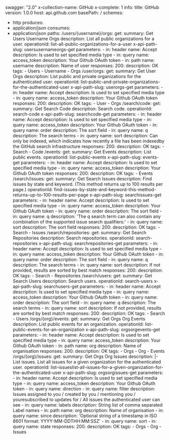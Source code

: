 swagger: "2.0"
x-collection-name: GitHub
x-complete: 1
info:
  title: GitHub
  version: 1.0.0
host: api.github.com
basePath: /
schemes:
- http
produces:
- application/json
consumes:
- application/json
paths:
  /users/{username}/orgs:
    get:
      summary: Get Users Username Orgs
      description: List all public organizations for a user.
      operationId: list-all-public-organizations-for-a-user
      x-api-path-slug: usersusernameorgs-get
      parameters:
      - in: header
        name: Accept
        description: Is used to set specified media type
      - in: query
        name: access_token
        description: Your Github OAuth token
      - in: path
        name: username
        description: Name of user
      responses:
        200:
          description: OK
      tags:
      - Users
      - Username
      - Orgs
  /user/orgs:
    get:
      summary: Get User Orgs
      description: List public and private organizations for the authenticated user.
      operationId: list-public-and-private-organizations-for-the-authenticated-user
      x-api-path-slug: userorgs-get
      parameters:
      - in: header
        name: Accept
        description: Is used to set specified media type
      - in: query
        name: access_token
        description: Your Github OAuth token
      responses:
        200:
          description: OK
      tags:
      - User
      - Orgs
  /search/code:
    get:
      summary: Get Search Code
      description: Search code.
      operationId: search-code
      x-api-path-slug: searchcode-get
      parameters:
      - in: header
        name: Accept
        description: Is used to set specified media type
      - in: query
        name: access_token
        description: Your Github OAuth token
      - in: query
        name: order
        description: The sort field
      - in: query
        name: q
        description: The search terms
      - in: query
        name: sort
        description: Can only be indexed, which indicates how recently a file has
          been indexedby the GitHub search infrastructure
      responses:
        200:
          description: OK
      tags:
      - Search
      - Code
  /events:
    get:
      summary: Get Events
      description: List public events.
      operationId: list-public-events
      x-api-path-slug: events-get
      parameters:
      - in: header
        name: Accept
        description: Is used to set specified media type
      - in: query
        name: access_token
        description: Your Github OAuth token
      responses:
        200:
          description: OK
      tags:
      - Events
  /search/issues:
    get:
      summary: Get Search Issues
      description: Find issues by state and keyword. (This method returns up to 100
        results per page.)
      operationId: find-issues-by-state-and-keyword-this-method-returns-up-to-100-results-per-page
      x-api-path-slug: searchissues-get
      parameters:
      - in: header
        name: Accept
        description: Is used to set specified media type
      - in: query
        name: access_token
        description: Your Github OAuth token
      - in: query
        name: order
        description: The sort field
      - in: query
        name: q
        description: 'The q search term can also contain any combination of the supported
          issue search qualifiers:'
      - in: query
        name: sort
        description: The sort field
      responses:
        200:
          description: OK
      tags:
      - Search
      - Issues
  /search/repositories:
    get:
      summary: Get Search Repositories
      description: Search repositories.
      operationId: search-repositories
      x-api-path-slug: searchrepositories-get
      parameters:
      - in: header
        name: Accept
        description: Is used to set specified media type
      - in: query
        name: access_token
        description: Your Github OAuth token
      - in: query
        name: order
        description: The sort field
      - in: query
        name: q
        description: The search terms
      - in: query
        name: sort
        description: If not provided, results are sorted by best match
      responses:
        200:
          description: OK
      tags:
      - Search
      - Repositories
  /search/users:
    get:
      summary: Get Search Users
      description: Search users.
      operationId: search-users
      x-api-path-slug: searchusers-get
      parameters:
      - in: header
        name: Accept
        description: Is used to set specified media type
      - in: query
        name: access_token
        description: Your Github OAuth token
      - in: query
        name: order
        description: The sort field
      - in: query
        name: q
        description: The search terms
      - in: query
        name: sort
        description: If not provided, results are sorted by best match
      responses:
        200:
          description: OK
      tags:
      - Search
      - Users
  /orgs/{org}/events:
    get:
      summary: Get Orgs Org Events
      description: List public events for an organization.
      operationId: list-public-events-for-an-organization
      x-api-path-slug: orgsorgevents-get
      parameters:
      - in: header
        name: Accept
        description: Is used to set specified media type
      - in: query
        name: access_token
        description: Your Github OAuth token
      - in: path
        name: org
        description: Name of organisation
      responses:
        200:
          description: OK
      tags:
      - Orgs
      - Org
      - Events
  /orgs/{org}/issues:
    get:
      summary: Get Orgs Org Issues
      description: |-
        List issues.
        List all issues for a given organization for the authenticated user.
      operationId: list-issueslist-all-issues-for-a-given-organization-for-the-authenticated-user
      x-api-path-slug: orgsorgissues-get
      parameters:
      - in: header
        name: Accept
        description: Is used to set specified media type
      - in: query
        name: access_token
        description: Your Github OAuth token
      - in: query
        name: direction
      - in: query
        name: filter
        description: Issues assigned to you / created by you / mentioning you / youresubscribed
          to updates for / All issues the authenticated user can see
      - in: query
        name: labels
        description: String list of comma separated Label names
      - in: path
        name: org
        description: Name of organisation
      - in: query
        name: since
        description: 'Optional string of a timestamp in ISO 8601 format: YYYY-MM-DDTHH:MM:SSZ'
      - in: query
        name: sort
      - in: query
        name: state
      responses:
        200:
          description: OK
      tags:
      - Orgs
      - Org
      - Issues